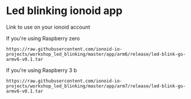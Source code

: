 # Led blinking ionoid app

Link to use on your ionoid account

If you're using Raspberry zero
```
https://raw.githubusercontent.com/ionoid-io-projects/workshop_led_blinking/master/app/arm6/release/led-blink-go-armv6-v0.1.tar
```

If you're using Raspberry 3 b
```
https://raw.githubusercontent.com/ionoid-io-projects/workshop_led_blinking/master/app/arm7/release/led-blink-go-armv6-v0.1.tar
```
